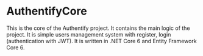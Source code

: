 # AuthentifyCore

This is the core of the Authentify project. It contains the main logic of the project. It is simple users management system with register, login (authentication with JWT). It is written in .NET Core 6 and Entity Framework Core 6.
